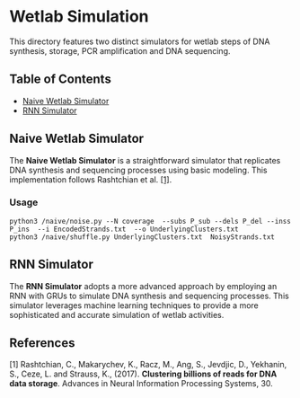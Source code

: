 # Wetlab Simulation

This directory features two distinct simulators for wetlab steps of DNA synthesis, storage, PCR amplification and DNA sequencing. 

## Table of Contents

- [Naive Wetlab Simulator](#naive-wetlab-simulator)
- [RNN Simulator](#rnn-simulator)

## Naive Wetlab Simulator

The **Naive Wetlab Simulator** is a straightforward simulator that replicates DNA synthesis and sequencing processes using basic modeling. This implementation follows Rashtchian et al. [[1]](#1).

### Usage
```
python3 /naive/noise.py --N coverage  --subs P_sub --dels P_del --inss P_ins  --i EncodedStrands.txt  --o UnderlyingClusters.txt
python3 /naive/shuffle.py UnderlyingClusters.txt  NoisyStrands.txt
```

## RNN Simulator

The **RNN Simulator** adopts a more advanced approach by employing an RNN with GRUs to simulate DNA synthesis and sequencing processes. This simulator leverages machine learning techniques to provide a more sophisticated and accurate simulation of wetlab activities.

## References
<a id="1">[1]</a> 
Rashtchian, C., Makarychev, K., Racz, M., Ang, S., Jevdjic, D., Yekhanin, S., Ceze, L. and Strauss, K., (2017). **Clustering billions of reads for DNA data storage**. Advances in Neural Information Processing Systems, 30.